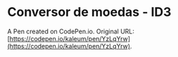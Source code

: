 # Conversor de moedas - ID3

A Pen created on CodePen.io. Original URL: [https://codepen.io/kaleum/pen/YzLqYrw](https://codepen.io/kaleum/pen/YzLqYrw).

